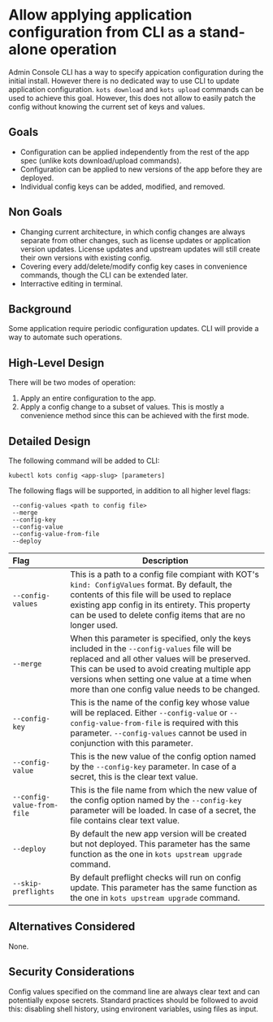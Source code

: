 # Allow applying application configuration from CLI as a stand-alone operation

Admin Console CLI has a way to specify appication configuration during the initial install.
However there is no dedicated way to use CLI to update application configuration.
`kots download` and `kots upload` commands can be used to achieve this goal.
However, this does not allow to easily patch the config without knowing the current set of keys and values.

## Goals

- Configuration can be applied independently from the rest of the app spec (unlike kots download/upload commands).
- Configuration can be applied to new versions of the app before they are deployed.
- Individual config keys can be added, modified, and removed.

## Non Goals

- Changing current architecture, in which config changes are always separate from other changes, such as license updates or application version updates.
License updates and upstream updates will still create their own versions with existing config.
- Covering every add/delete/modify config key cases in convenience commands, though the CLI can be extended later.
- Interractive editing in terminal.

## Background

Some application require periodic configuration updates.
CLI will provide a way to automate such operations.

## High-Level Design

There will be two modes of operation:
1. Apply an entire configuration to the app.
1. Apply a config change to a subset of values.  This is mostly a convenience method since this can be achieved with the first mode.

## Detailed Design

The following command will be added to CLI:

```
kubectl kots config <app-slug> [parameters]
```

The following flags will be supported, in addition to all higher level flags:

```
 --config-values <path to config file>
 --merge
 --config-key
 --config-value
 --config-value-from-file
 --deploy
 ```

 | Flag | Description |
| :---- | ----------- |
| `--config-values` | This is a path to a config file compiant with KOT's `kind: ConfigValues` format.  By default, the contents of this file will be used to replace existing app config in its entirety.  This property can be used to delete config items that are no longer used. |
| `--merge` | When this parameter is specified, only the keys included in the `--config-values` file will be replaced and all other values will be preserved.  This can be used to avoid creating multiple app versions when setting one value at a time when more than one config value needs to be changed. |
| `--config-key` | This is the name of the config key whose value will be replaced.  Either `--config-value` or `--config-value-from-file` is required with this parameter.  `--config-values` cannot be used in conjunction with this parameter. |
| `--config-value` | This is the new value of the config option named by the `--config-key` parameter. In case of a secret, this is the clear text value. |
| `--config-value-from-file` | This is the file name from which the new value of the config option named by the `--config-key` parameter will be loaded. In case of a secret, the file contains clear text value. |
| `--deploy` | By default the new app version will be created but not deployed.  This parameter has the same function as the one in `kots upstream upgrade` command. |
| `--skip-preflights` | By default preflight checks will run on config update. This parameter has the same function as the one in `kots upstream upgrade` command. |

## Alternatives Considered

None.

## Security Considerations

Config values specified on the command line are always clear text and can potentially expose secrets.  Standard practices should be followed to avoid this: disabling shell history, using environent variables, using files as input.
